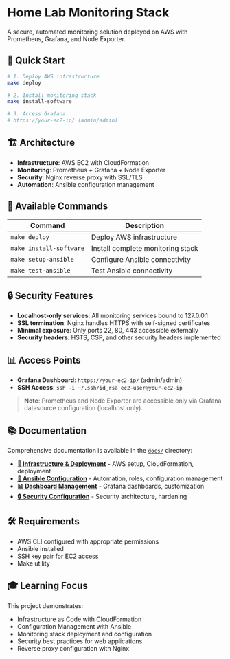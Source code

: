 # Home Lab Monitoring Stack

A secure, automated monitoring solution deployed on AWS with Prometheus, Grafana, and Node Exporter.

## 🎯 Quick Start

```bash
# 1. Deploy AWS infrastructure
make deploy

# 2. Install monitoring stack  
make install-software

# 3. Access Grafana
# https://your-ec2-ip/ (admin/admin)
```

## 🏗️ Architecture

- **Infrastructure**: AWS EC2 with CloudFormation
- **Monitoring**: Prometheus + Grafana + Node Exporter  
- **Security**: Nginx reverse proxy with SSL/TLS
- **Automation**: Ansible configuration management

## 🔧 Available Commands

| Command | Description |
|---------|-------------|
| `make deploy` | Deploy AWS infrastructure |
| `make install-software` | Install complete monitoring stack |
| `make setup-ansible` | Configure Ansible connectivity |
| `make test-ansible` | Test Ansible connectivity |

## 🔒 Security Features

- **Localhost-only services**: All monitoring services bound to 127.0.0.1
- **SSL termination**: Nginx handles HTTPS with self-signed certificates
- **Minimal exposure**: Only ports 22, 80, 443 accessible externally
- **Security headers**: HSTS, CSP, and other security headers implemented

## 📊 Access Points

- **Grafana Dashboard**: `https://your-ec2-ip/` (admin/admin)
- **SSH Access**: `ssh -i ~/.ssh/id_rsa ec2-user@your-ec2-ip`

> **Note**: Prometheus and Node Exporter are accessible only via Grafana datasource configuration (localhost only).

## 📚 Documentation

Comprehensive documentation is available in the [`docs/`](docs/) directory:

- **[🚀 Infrastructure & Deployment](docs/infrastructure-deployment.md)** - AWS setup, CloudFormation, deployment
- **[🔧 Ansible Configuration](docs/ansible-setup.md)** - Automation, roles, configuration management  
- **[📊 Dashboard Management](docs/dashboard-management.md)** - Grafana dashboards, customization
- **[🔒 Security Configuration](docs/security-configuration.md)** - Security architecture, hardening

## 🛠️ Requirements

- AWS CLI configured with appropriate permissions
- Ansible installed
- SSH key pair for EC2 access
- Make utility

## 🎓 Learning Focus

This project demonstrates:
- Infrastructure as Code with CloudFormation
- Configuration Management with Ansible
- Monitoring stack deployment and configuration
- Security best practices for web applications
- Reverse proxy configuration with Nginx